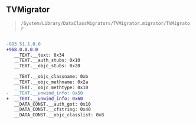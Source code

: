 ## TVMigrator

> `/System/Library/DataClassMigrators/TVMigrator.migrator/TVMigrator`

```diff

-883.51.1.0.0
+968.0.0.0.0
   __TEXT.__text: 0x34
   __TEXT.__auth_stubs: 0x10
   __TEXT.__objc_stubs: 0x20

   __TEXT.__objc_classname: 0xb
   __TEXT.__objc_methname: 0x2a
   __TEXT.__objc_methtype: 0x10
-  __TEXT.__unwind_info: 0x50
+  __TEXT.__unwind_info: 0x60
   __DATA_CONST.__auth_got: 0x10
   __DATA_CONST.__cfstring: 0x40
   __DATA_CONST.__objc_classlist: 0x8

```

